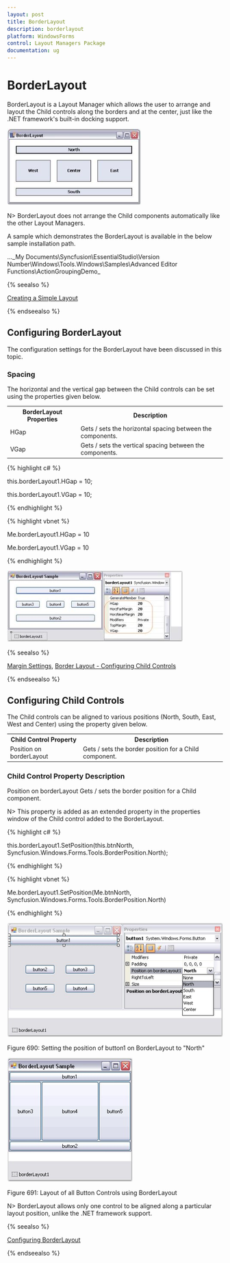 ```yaml
---
layout: post
title: BorderLayout
description: borderlayout
platform: WindowsForms
control: Layout Managers Package
documentation: ug
---
```

# BorderLayout

BorderLayout is a Layout Manager which allows the user to arrange and layout the Child controls along the borders and at the center, just like the .NET framework's built-in docking support.

![](Overview_images/Overview_img15.jpeg) 



N> BorderLayout does not arrange the Child components automatically like the other Layout Managers.

A sample which demonstrates the BorderLayout is available in the below sample installation path.

…\_My Documents\Syncfusion\EssentialStudio\Version Number\Windows\Tools.Windows\Samples\Advanced Editor Functions\ActionGroupingDemo_

{% seealso %}

[Creating a Simple Layout](/windowsforms/layoutmanagers/creating-a-simple-layout)

{% endseealso %}

## Configuring BorderLayout

The configuration settings for the BorderLayout have been discussed in this topic.

### Spacing

The horizontal and the vertical gap between the Child controls can be set using the properties given below.



<table>
<tr>
<th>
BorderLayout Properties</th><th>
Description</th></tr>
<tr>
<td>
HGap</td><td>
Gets / sets the horizontal spacing between the components.</td></tr>
<tr>
<td>
VGap</td><td>
Gets / sets the vertical spacing between the components.</td></tr>
</table>


{% highlight c# %}



this.borderLayout1.HGap = 10;

this.borderLayout1.VGap = 10;


{% endhighlight %}


{% highlight vbnet %}

Me.borderLayout1.HGap = 10

Me.borderLayout1.VGap = 10

{% endhighlight %}

![](Overview_images/Overview_img17.jpeg) 



{% seealso %}

[Margin Settings](/windowsforms/layoutmanagers/layout-manager-settings#margin-settings), [Border Layout - Configuring Child Controls](#configuring-child-controls)

{% endseealso %}

## Configuring Child Controls

The Child controls can be aligned to various positions (North, South, East, West and Center) using the property given below.



<table>
<tr>
<th>Child Control Property</th>
<th>Description</th>
</tr>
<tr>
<td>Position on borderLayout</td>
<td>Gets / sets the border position for a Child component.</td>
</tr>
</table>

### Child Control Property	Description

Position on borderLayout	Gets / sets the border position for a Child component.
 
N> This property is added as an extended property in the properties window of the Child control added to the BorderLayout.

  {% highlight c# %}

this.borderLayout1.SetPosition(this.btnNorth, Syncfusion.Windows.Forms.Tools.BorderPosition.North);
 
{% endhighlight %}


{% highlight vbnet %}

Me.borderLayout1.SetPosition(Me.btnNorth, Syncfusion.Windows.Forms.Tools.BorderPosition.North)

{% endhighlight %}


![](BorderLayout_images/BorderLayout_img1.png)
 
Figure 690: Setting the position of button1 on BorderLayout to "North"
 
![](BorderLayout_images/BorderLayout_img2.png)
 
Figure 691: Layout of all Button Controls using BorderLayout

N> BorderLayout allows only one control to be aligned along a particular layout position, unlike the .NET framework support.

{% seealso %}

[Configuring BorderLayout](#configuring-borderlayout)

{% endseealso %}